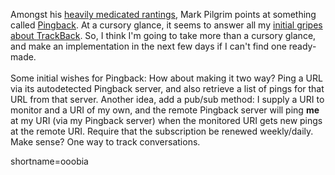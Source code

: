 Amongst his <a href="http://diveintomark.org/archives/2002/09/23.html#now_heavily_medicated">heavily medicated rantings</a>, Mark Pilgrim points at something called <a href="http://ln.hixie.ch/?start=1032794857&amp;count=1">Pingback</a>.  At a cursory glance, it seems to answer all my <a href="http://www.decafbad.com/news_archives/000208.phtml#000208">initial gripes about <a href="http://www.decafbad.com/twiki/bin/view/Main/TrackBack">TrackBack</a></a>.  So, I think I'm going to take more than a cursory glance, and make an implementation in the next few days if I can't find one ready-made.
<br /><br />
Some initial wishes for Pingback:  How about making it two way?  Ping a URL via its autodetected Pingback server, and also retrieve a list of pings for that URL from that server.  Another idea, add a pub/sub method: I supply a URI to monitor and a URI of my own, and the remote Pingback server will ping <strong>me</strong> at my URI (via my Pingback server) when the monitored URI gets new pings at the remote URI.  Require that the subscription be renewed weekly/daily.  Make sense?  One way to track conversations.
<!--more-->
shortname=ooobia
